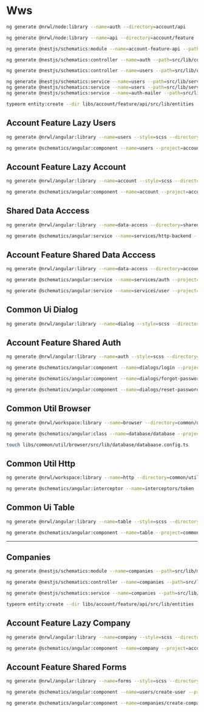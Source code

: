 # Wws

```bash
ng generate @nrwl/node:library --name=auth --directory=account/api
```

```bash
ng generate @nrwl/node:library --name=api --directory=account/feature --publishable --tags=scope:account,type:feature

ng generate @nestjs/schematics:module --name=account-feature-api --path=src/lib --sourceRoot=libs/account/feature/api --flat=true

ng generate @nestjs/schematics:controller --name=auth --path=src/lib/controllers --sourceRoot=libs/account/feature/api --flat=true

ng generate @nestjs/schematics:controller --name=users --path=src/lib/controllers --sourceRoot=libs/account/feature/api --flat=true

ng generate @nestjs/schematics:service --name=users --path=src/lib/services --sourceRoot=libs/account/feature/api --flat=true
ng generate @nestjs/schematics:service --name=users --path=src/lib/servicces --sourceRoot=libs/account/feature/api --flat=true
ng generate @nestjs/schematics:service --name=auth-mailer --path=src/lib/services --sourceRoot=libs/account/feature/api --flat=true

typeorm entity:create --dir libs/account/feature/api/src/lib/entities --name user

```

## Account Feature Lazy Users
```bash
ng generate @nrwl/angular:library --name=users --style=scss --directory=account/feature/lazy --lazy --parentModule=apps/app/src/app/app.module.ts --routing --tags=feature:lazy

ng generate @schematics/angular:component --name=users --project=account-feature-lazy-users --style=scss --type=Container
```

## Account Feature Lazy Account
```bash
ng generate @nrwl/angular:library --name=account --style=scss --directory=account/feature/lazy --lazy --parentModule=apps/app/src/app/app.module.ts --routing --tags=feature:lazy

ng generate @schematics/angular:component --name=account --project=account-feature-lazy-account --style=scss --type=Container
```


## Shared Data Acccess
```bash
ng generate @nrwl/angular:library --name=data-access --directory=shared --tags=shared:data-access

ng generate @schematics/angular:service --name=services/http-backend --project=shared-data-access
```


## Account Feature Shared Data Acccess
```bash
ng generate @nrwl/angular:library --name=data-access --directory=account/feature/shared --tags=feature:shared:data-access

ng generate @schematics/angular:service --name=services/auth --project=account-feature-shared-data-access

ng generate @schematics/angular:service --name=services/user --project=account-feature-shared-data-access
```

## Common Ui Dialog
```bash
ng generate @nrwl/angular:library --name=dialog --style=scss --directory=common/ui --tags=common:ui
```

## Account Feature Shared Auth
```bash
ng generate @nrwl/angular:library --name=auth --style=scss --directory=account/feature/shared --prefix=wws-auth --tags=feature:shared

ng generate @schematics/angular:component --name=dialogs/login --project=account-feature-shared-auth --style=scss --export --type=Dialog

ng generate @schematics/angular:component --name=dialogs/forgot-password --project=account-feature-shared-auth --style=scss --export --type=Dialog

ng generate @schematics/angular:component --name=dialogs/reset-password --project=account-feature-shared-auth --style=scss --export --type=Dialog
```

## Common Util Browser
```bash
ng generate @nrwl/workspace:library --name=browser --directory=common/util --tags=shared:util

ng generate @schematics/angular:class --name=database/database --project=common-util-browser

touch libs/common/util/browser/src/lib/database/databaase.config.ts
```

## Common Util Http
```bash
ng generate @nrwl/workspace:library --name=http --directory=common/util --tags=shared:util

ng generate @schematics/angular:interceptor --name=interceptors/token --project=common-util-http
```

## Common Ui Table
```bash
ng generate @nrwl/angular:library --name=table --style=scss --directory=common/ui --tags=common:ui

ng generate @schematics/angular:component --name=table --project=common-ui-table --style=scss --export --viewEncapsulation=None
```


----------

## Companies

```bash
ng generate @nestjs/schematics:module --name=companies --path=src/lib/modules --sourceRoot=libs/account/feature/api

ng generate @nestjs/schematics:controller --name=companies --path=src/lib/modules/companies --sourceRoot=libs/account/feature/api --flat=true

ng generate @nestjs/schematics:service --name=companies --path=src/lib/modules/companies --sourceRoot=libs/account/feature/api --flat=true

typeorm entity:create --dir libs/account/feature/api/src/lib/entities --name company
```


## Account Feature Lazy Company
```bash
ng generate @nrwl/angular:library --name=company --style=scss --directory=account/feature/lazy --lazy --parentModule=apps/app/src/app/app.module.ts --routing --tags=feature:lazy

ng generate @schematics/angular:component --name=company --project=account-feature-lazy-company --style=scss --type=Container
```

## Account Feature Shared Forms
```bash
ng generate @nrwl/angular:library --name=forms --style=scss --directory=account/feature/shared --prefix=wws-form --tags=feature:shared

ng generate @schematics/angular:component --name=users/create-user --project=account-feature-shared-forms --style=scss --export --type=Form

ng generate @schematics/angular:component --name=companies/create-company --project=account-feature-shared-forms --style=scss --export --type=Form
```



<!-- This project was generated using [Nx](https://nx.dev).

<p align="center"><img src="https://raw.githubusercontent.com/nrwl/nx/master/nx-logo.png" width="450"></p>

🔎 **Nx is a set of Extensible Dev Tools for Monorepos.**

## Quick Start & Documentation

[Nx Documentation](https://nx.dev/angular)

[10-minute video showing all Nx features](https://nx.dev/angular/getting-started/what-is-nx)

[Interactive Tutorial](https://nx.dev/angular/tutorial/01-create-application)

## Adding capabilities to your workspace

Nx supports many plugins which add capabilities for developing different types of applications and different tools.

These capabilities include generating applications, libraries, etc as well as the devtools to test, and build projects as well.

Below are some plugins which you can add to your workspace:

- [Angular](https://angular.io)
  - `ng add @nrwl/angular`
- [React](https://reactjs.org)
  - `ng add @nrwl/react`
- Web (no framework frontends)
  - `ng add @nrwl/web`
- [Nest](https://nestjs.com)
  - `ng add @nrwl/nest`
- [Express](https://expressjs.com)
  - `ng add @nrwl/express`
- [Node](https://nodejs.org)
  - `ng add @nrwl/node`

## Generate an application

Run `ng g @nrwl/angular:app my-app` to generate an application.

> You can use any of the plugins above to generate applications as well.

When using Nx, you can create multiple applications and libraries in the same workspace.

## Generate a library

Run `ng g @nrwl/angular:lib my-lib` to generate a library.

> You can also use any of the plugins above to generate libraries as well.

Libraries are sharable across libraries and applications. They can be imported from `@wws/mylib`.

## Development server

Run `ng serve my-app` for a dev server. Navigate to http://localhost:4200/. The app will automatically reload if you change any of the source files.

## Code scaffolding

Run `ng g component my-component --project=my-app` to generate a new component.

## Build

Run `ng build my-app` to build the project. The build artifacts will be stored in the `dist/` directory. Use the `--prod` flag for a production build.

## Running unit tests

Run `ng test my-app` to execute the unit tests via [Jest](https://jestjs.io).

Run `nx affected:test` to execute the unit tests affected by a change.

## Running end-to-end tests

Run `ng e2e my-app` to execute the end-to-end tests via [Cypress](https://www.cypress.io).

Run `nx affected:e2e` to execute the end-to-end tests affected by a change.

## Understand your workspace

Run `nx dep-graph` to see a diagram of the dependencies of your projects.

## Further help

Visit the [Nx Documentation](https://nx.dev/angular) to learn more. -->
